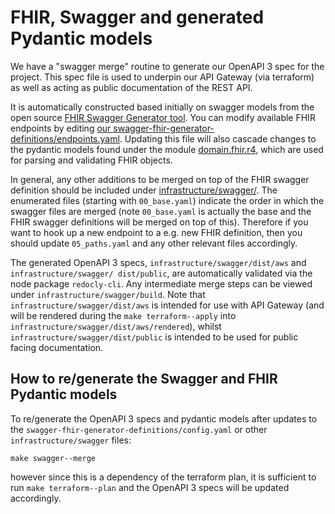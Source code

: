 # FHIR, Swagger and generated Pydantic models

We have a "swagger merge" routine to generate our OpenAPI 3 spec for the project. This
spec file is used to underpin our API Gateway (via terraform) as well as acting as public
documentation of the REST API.

It is automatically constructed based initially on swagger models from the open source
[FHIR Swagger Generator tool](https://github.com/LinuxForHealth/FHIR/tree/main/fhir-swagger-generator). You can modify available FHIR endpoints by
editing [our swagger-fhir-generator-definitions/endpoints.yaml](infrastructure/swagger/swagger-fhir-generator-definitions/endpoints.yaml). Updating this file will also
cascade changes to the pydantic models found under the module [domain.fhir.r4](src/layers/domain/fhir/r4), which are used for parsing and validating FHIR objects.

In general, any other additions to be merged on top of the FHIR swagger definition should be
included under [infrastructure/swagger/](infrastructure/swagger/). The enumerated files
(starting with `00_base.yaml`) indicate the order in which the swagger files are merged (note
`00_base.yaml` is actually the base and the FHIR swagger definitions will be merged on top of
this). Therefore if you want to hook up a new endpoint to a e.g. new FHIR definition, then
you should update `05_paths.yaml` and any other relevant files accordingly.

The generated OpenAPI 3 specs, `infrastructure/swagger/dist/aws` and `infrastructure/swagger/ dist/public`, are automatically validated via the node package `redocly-cli`. Any
intermediate merge steps can be viewed under `infrastructure/swagger/build`. Note that
`infrastructure/swagger/dist/aws` is intended for use with API Gateway (and will be rendered
during the `make terraform--apply` into `infrastructure/swagger/dist/aws/rendered`), whilst
`infrastructure/swagger/dist/public` is intended to be used for public facing documentation.

## How to re/generate the Swagger and FHIR Pydantic models

To re/generate the OpenAPI 3 specs and pydantic models after updates to the `swagger-fhir-generator-definitions/config.yaml` or other `infrastructure/swagger` files:

```
make swagger--merge
```

however since this is a dependency of the terraform plan, it is sufficient to run `make terraform--plan` and the OpenAPI 3 specs will be updated accordingly.
